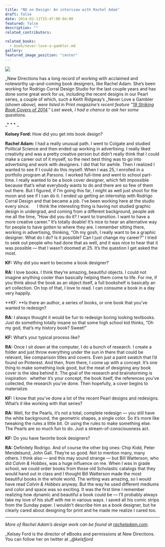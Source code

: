 ```yaml
---
title: "ND on Design: An interview with Rachel Adam"
draft: false
date: 2014-02-11T15:47:00-04:00
featured: false
description: ""
related_contributors:

related_books:
  - book/never-love-a-gambler.md
gallery:
featured_image_position: "center"
---
```


![](https://ndbooks.imgix.net/RA1.jpg)

_New Directions has a long record of working with acclaimed and noteworthy up-and-coming book designers, like Rachel Adam. She’s been working for Rodrigo Corral Design Studio for the last couple years and has done some great work for us, including the recent designs in our Pearl series, a couple of which, such a Keith Ridgway’s _Never Love a Gambler _(shown above), were listed in_ Print _magazine’s recent feature "[19 Striking Book Covers of 2014](http://www.printmag.com/design-inspiration/best-book-covers/)." Last week, I had a chance to ask her some questions._

_* * * _

**Kelsey Ford:** How did you get into book design?

**Rachel Adam:** I had a really unusual path. I went to Colgate and studied Political Science and then ended up working in advertising. I really liked creativity and was a pretty creative person but didn’t really think that I could make a career out of it myself, so the next best thing was to go into advertising and work with designers. I did that for awhile. Then I realized I wanted to see if I could do this myself. When I was 25, I enrolled in a portfolio program at Parsons. I worked full-time and went to school part-time. I really wanted to be a book cover designer, which felt impossible because that’s what everybody wants to do and there are so few of them out there. But I figured, if I’m going this far, I might as well just shoot for the moon and see if I can do it. I ended up getting an internship with Rodrigo Corral Design and that became a job. I’ve been working here at the studio every since.
     I think the interesting thing is having not studied graphic design in undergrad, and coming from a different background, people ask me all the time, “How did you do it? I want to transition. I want to have a more creative career.” It’s totally doable! It’s nice to hear an alternative way for people to have gotten to where they are. I remember sitting there, working in advertising, thinking, “Oh my gosh, I really want to be a graphic designer. What do I do? Is it possible? Can I just change my career?” I tried to seek out people who had done that as well, and it was nice to hear that it was possible — that I wasn’t doomed at 25. It’s the question I get asked the most.

**KF:** Why did you want to become a book designer?

**RA:** I love books. I think they’re amazing, beautiful objects. I could not imagine anything cooler than basically helping them come to life. For me, if you think about the book as an object itself, a full bookshelf is basically an art collection. On top of that, I love to read. I can consume a book in a day very happily.

**KF: **Is there an author, a series of books, or one book that you’ve wanted to redesign?

**RA:** I always thought it would be fun to redesign boring looking textbooks. Just do something totally insane so that some high school kid thinks, “Oh my god, that’s my history book? Sweet!”

**KF:** What’s your typical process like?

**RA:** Once I sit down at the computer, I do a bunch of research. I create a folder and just throw everything under the sun in there that could be relevant, like comparison titles and covers. Even just a paint swatch that I’d found on Pinterest. And then, from there, I come up with a concept. It’s one thing to make something look good, but the meat of designing any book cover is the idea behind it. The goal of the research and brainstorming is inspiration:  whether it’s your concept, the book itself, the references you’ve collected, the research you’ve done. Then hopefully, a cover begins to materialize.

**KF:** I know that you’ve done a lot of the recent Pearl designs and redesigns. What’s it like working with that series?

**RA:** Well, for the Pearls, it’s not a total, complete redesign — you still have the white background, the geometric shapes, a single color. So it’s more like tweaking the rules a little bit. Or using the rules to make something else. The Pearls are so much fun to do. Just a stream-of-consciousness act.

**KF:** Do you have favorite book designers?

**RA:** Definitely Rodrigo. And of course the other big ones: Chip Kidd, Peter Mendelsund, John Gall. They’re so good. Not to mention many, many others. I think also — and this may sound strange — but Bill Watterson, who did _Calvin & Hobbes_, was a huge influence on me. When I was in grade school, we could order books from those old Scholastic catalogs that they would hand out in class and I thought Bill Watterson made the most beautiful books in the whole world. The writing was amazing, so I would have read _Calvin & Hobbes_ anyway. But the way he used different mediums and color and space was so exciting. It was the first time I remember realizing how dynamic and beautiful a book could be –– I’ll probably always take my love of his stuff with me in various ways. I saved all his comic strips from the Sunday paper. I wouldn’t describe him as a book designer, but he clearly cared about designing for print and he made me realize I cared too.

* * *

_More of Rachel Adam’s design work can be found at [racheladam.com](http://www.racheladam.com/)._

_Kelsey Ford is the director of eBooks and permissions at New Directions. You can follow her on twitter at __@kelsfjord_

